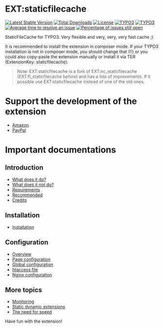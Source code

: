 # EXT:staticfilecache

[![Latest Stable Version](https://poser.pugx.org/lochmueller/staticfilecache/v/stable)](https://packagist.org/packages/lochmueller/staticfilecache)
[![Total Downloads](https://poser.pugx.org/lochmueller/staticfilecache/downloads)](https://packagist.org/packages/lochmueller/staticfilecache)
[![License](https://poser.pugx.org/lochmueller/staticfilecache/license)](https://packagist.org/packages/lochmueller/staticfilecache)
[![TYPO3](https://img.shields.io/badge/TYPO3-9-orange.svg)](https://typo3.org/)
[![TYPO3](https://img.shields.io/badge/TYPO3-10-orange.svg)](https://typo3.org/)
[![Average time to resolve an issue](http://isitmaintained.com/badge/resolution/lochmueller/staticfilecache.svg)](http://isitmaintained.com/project/lochmueller/staticfilecache "Average time to resolve an issue")
[![Percentage of issues still open](http://isitmaintained.com/badge/open/lochmueller/staticfilecache.svg)](http://isitmaintained.com/project/lochmueller/staticfilecache "Percentage of issues still open")

StaticFileCache for TYPO3. Very flexible and very, very, very fast cache ;)

It is recommended to install the extension in composer mode. If your TYPO3 installation is not in composer mode, you should change that (!!) or you could also copy-paste the extension manually or install it via TER (ExtensionKey: staticfilecache).

> Note: EXT:staticfilecache is a fork of EXT:nc_staticfilecache (EXT:fl_staticfilecache before) and has a lots of improvements. If it possible use EXT:staticfilecache instead of one of the old ones.

# Support the development of the extension

- [Amazon](https://www.amazon.de/hz/wishlist/ls/SWHV1AQPUTH9)
- [PayPal](https://www.paypal.me/lochmueller/100)

# Important documentations

## Introduction
- [What does it do?](https://github.com/lochmueller/staticfilecache/blob/master/Documentation/Introduction/WhatDoesItDo.rst)
- [What does it not do?](https://github.com/lochmueller/staticfilecache/blob/master/Documentation/Introduction/WhatDoesItNotDo.rst)
- [Requirements](https://github.com/lochmueller/staticfilecache/blob/master/Documentation/Introduction/Requirements.rst)
- [Recommended](https://github.com/lochmueller/staticfilecache/blob/master/Documentation/Introduction/Recommended.rst)
- [Credits](https://github.com/lochmueller/staticfilecache/blob/master/Documentation/Introduction/Credits.rst)

## Installation
- [Installation](https://github.com/lochmueller/staticfilecache/blob/master/Documentation/Installation/Index.rst)

## Configuration
- [Overview](https://github.com/lochmueller/staticfilecache/blob/master/Documentation/Configuration/Index.rst)
- [Page configuration](https://github.com/lochmueller/staticfilecache/blob/master/Documentation/Configuration/PageConfiguration.rst)
- [Global configuration](https://github.com/lochmueller/staticfilecache/blob/master/Documentation/Configuration/Global.rst)
- [htaccess file](https://github.com/lochmueller/staticfilecache/blob/master/Documentation/Configuration/Htaccess.rst)
- [Nginx configuration](https://github.com/lochmueller/staticfilecache/blob/master/Documentation/Configuration/Nginx.rst)

## More topics
- [Monitoring](https://github.com/lochmueller/staticfilecache/blob/master/Documentation/Monitoring/Index.rst)
- [Static dynamic extensions](https://github.com/lochmueller/staticfilecache/blob/master/Documentation/StaticDynamic/Index.rst)
- [The need for speed](https://github.com/lochmueller/staticfilecache/blob/master/Documentation/NeedSpeed/Index.rst)

Have fun with the extension!
